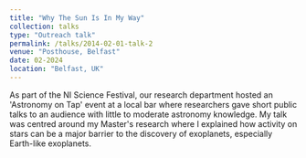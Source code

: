 ```yaml
---
title: "Why The Sun Is In My Way"
collection: talks
type: "Outreach talk"
permalink: /talks/2014-02-01-talk-2
venue: "Posthouse, Belfast"
date: 02-2024
location: "Belfast, UK"
---
```


As part of the NI Science Festival, our research department hosted an 'Astronomy on Tap' event at a local bar where researchers gave short public talks to an audience with little to moderate astronomy knowledge. My talk was centred around my Master's research where I explained how activity on stars can be a major barrier to the discovery of exoplanets, especially Earth-like exoplanets.

